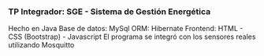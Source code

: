 ### TP Integrador: SGE - Sistema de Gestión Energética

Hecho en Java
Base de datos: MySql
ORM: Hibernate
Frontend: HTML - CSS (Bootstrap) - Javascript
El programa se integró con los sensores reales utilizando Mosquitto
